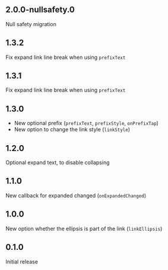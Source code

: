 ## 2.0.0-nullsafety.0

Null safety migration

## 1.3.2

Fix expand link line break when using `prefixText`

## 1.3.1

Fix expand link line break when using `prefixText`

## 1.3.0

- New optional prefix (`prefixText`, `prefixStyle`, `onPrefixTap`)
- New option to change the link style (`linkStyle`)

## 1.2.0

Optional expand text, to disable collapsing

## 1.1.0

New callback for expanded changed (`onExpandedChanged`)

## 1.0.0

New option whether the ellipsis is part of the link (`linkEllipsis`)

## 0.1.0

Initial release

